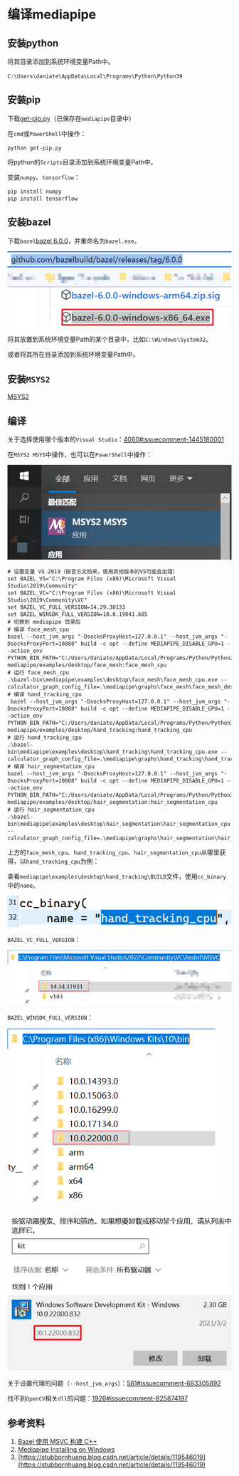 # 编译mediapipe

## 安装python

将其目录添加到系统环境变量Path中。

`C:\Users\daniate\AppData\Local\Programs\Python\Python39`

## 安装pip

下载[get-pip.py](https://bootstrap.pypa.io/get-pip.py)（已保存在`mediapipe`目录中）

在`cmd`或`PowerShell`中操作：

```
python get-pip.py
```

将python的`Scripts`目录添加到系统环境变量Path中。

安装`numpy`、`tensorflow`：

```shell
pip install numpy
pip install tensorflow
```

## 安装bazel

下载`bazel`[bazel 6.0.0](https://github.com/bazelbuild/bazel/releases/tag/6.0.0)，并重命名为`bazel.exe`。

![](vx_images/435281415246026.png)

将其放置到系统环境变量Path的某个目录中，比如`C:\Windows\System32`。

或者将其所在目录添加到系统环境变量Path中。

## 安装`MSYS2`

[MSYS2](https://www.msys2.org/)

## 编译

关于选择使用哪个版本的`Visual Studio`：[4060#issuecomment-1445180001](https://github.com/google/mediapipe/issues/4060#issuecomment-1445180001)

在`MSYS2 MSYS`中操作，也可以在`PowerShell`中操作：

![](vx_images/29071715241780.png)

```shell
# 设置变量 VS 2019（按官方文档来，使用其他版本的VS可能会出错）
set BAZEL_VS="C:\Program Files (x86)\Microsoft Visual Studio\2019\Community"
set BAZEL_VC="C:\Program Files (x86)\Microsoft Visual Studio\2019\Community\VC"
set BAZEL_VC_FULL_VERSION=14.29.30133
set BAZEL_WINSDK_FULL_VERSION=10.0.19041.685
# 切换到 mediapipe 目录后
# 编译 face_mesh_cpu
bazel --host_jvm_args "-DsocksProxyHost=127.0.0.1" --host_jvm_args "-DsocksProxyPort=10808" build -c opt --define MEDIAPIPE_DISABLE_GPU=1 --action_env PYTHON_BIN_PATH="C:/Users/daniate/AppData/Local/Programs/Python/Python39/python.exe" mediapipe/examples/desktop/face_mesh:face_mesh_cpu
# 运行 face_mesh_cpu
.\bazel-bin\mediapipe\examples\desktop\face_mesh\face_mesh_cpu.exe --calculator_graph_config_file=.\mediapipe\graphs\face_mesh\face_mesh_desktop_live.pbtxt
# 编译 hand_tracking_cpu
 bazel --host_jvm_args "-DsocksProxyHost=127.0.0.1" --host_jvm_args "-DsocksProxyPort=10808" build -c opt --define MEDIAPIPE_DISABLE_GPU=1 --action_env PYTHON_BIN_PATH="C:/Users/daniate/AppData/Local/Programs/Python/Python39/python.exe" mediapipe/examples/desktop/hand_tracking:hand_tracking_cpu
# 运行 hand_tracking_cpu
.\bazel-bin\mediapipe\examples\desktop\hand_tracking\hand_tracking_cpu.exe --calculator_graph_config_file=.\mediapipe\graphs\hand_tracking\hand_tracking_desktop_live.pbtxt
# 编译 hair_segmentation_cpu
bazel --host_jvm_args "-DsocksProxyHost=127.0.0.1" --host_jvm_args "-DsocksProxyPort=10808" build -c opt --define MEDIAPIPE_DISABLE_GPU=1 --action_env PYTHON_BIN_PATH="C:/Users/daniate/AppData/Local/Programs/Python/Python39/python.exe" mediapipe/examples/desktop/hair_segmentation:hair_segmentation_cpu
# 运行 hair_segmentation_cpu
.\bazel-bin\mediapipe\examples\desktop\hair_segmentation\hair_segmentation_cpu.exe --calculator_graph_config_file=.\mediapipe\graphs\hair_segmentation\hair_segmentation_desktop_live.pbtxt
```

上方的`face_mesh_cpu`、`hand_tracking_cpu`、`hair_segmentation_cpu`从哪里获得，以`hand_tracking_cpu`为例：

查看`mediapipe\examples\desktop\hand_tracking\BUILD`文件，使用`cc_binary`中的`name`。

![](vx_images/412711810230345.png)

`BAZEL_VC_FULL_VERSION`：

![](vx_images/240614514236636.png)

`BAZEL_WINSDK_FULL_VERSION`：

![](vx_images/286150715256802.png)

![](vx_images/108370815249471.png)

关于设置代理的问题（`--host_jvm_args`）：[581#issuecomment-683305892](https://github.com/google/mediapipe/issues/581#issuecomment-683305892)

找不到`OpenCV`相关`dll`的问题：[1926#issuecomment-825874197](https://github.com/google/mediapipe/issues/1926#issuecomment-825874197)

## 参考资料

1. [Bazel 使用 MSVC 构建 C++](https://bazel.build/configure/windows?hl=zh-cn#build_cpp)
2. [Mediapipe Installing on Windows](https://developers.google.com/mediapipe/framework/getting_started/install#installing_on_windows)
3. [https://stubbornhuang.blog.csdn.net/article/details/119546019](https://stubbornhuang.blog.csdn.net/article/details/119546019)
